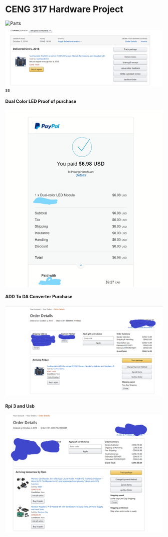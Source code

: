 # CENG 317 Hardware Project


![Parts](https://raw.githubusercontent.com/KogulB/KogulBCENG317Project/master/KogulSoldering.png)


![Parts](https://raw.githubusercontent.com/KogulB/KogulBCENG317Project/master/ProofofDelivery.PNG)ss

#### Dual Color LED Proof of purchase

![Parts](https://raw.githubusercontent.com/KogulB/KogulBCENG317Project/master/documentation/Dual%20Color%20Led.jpg)
	
	
#### ADD To DA Converter Purchase  

![Parts](https://raw.githubusercontent.com/KogulB/KogulBCENG317Project/master/documentation/SunfounderADDApcf8591.PNG)

#### Rpi 3 and Usb 

![Parts](https://raw.githubusercontent.com/KogulB/KogulBCENG317Project/master/documentation/UsbandRpi3.PNG)

